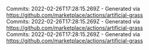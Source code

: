 Commits: 2022-02-26T17:28:15.269Z - Generated via https://github.com/marketplace/actions/artificial-grass
<br>
Commits: 2022-02-26T17:28:15.269Z - Generated via https://github.com/marketplace/actions/artificial-grass
<br>
Commits: 2022-02-26T17:28:15.269Z - Generated via https://github.com/marketplace/actions/artificial-grass
<br>
